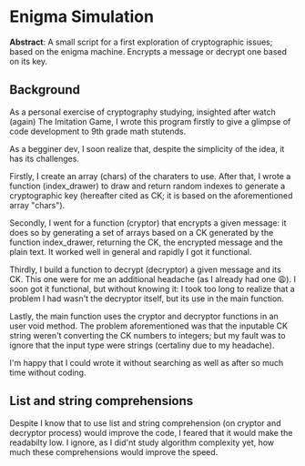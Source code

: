 # Enigma Simulation
**Abstract**: A small script for a first exploration of cryptographic issues; based on the enigma machine. Encrypts a message or decrypt one based on its key.

## Background
As a personal exercise of cryptography studying, insighted after watch (again) The Imitation Game, I wrote this program firstly to give a glimpse of code development to 9th grade math stutends.

As a begginer dev, I soon realize that, despite the simplicity of the idea, it has its challenges.

Firstly, I create an array (chars) of the charaters to use. After that, I wrote a function (index_drawer) to draw and return random indexes to generate a cryptographic key (hereafter cited as CK; it is based on the aforementioned array "chars").

Secondly, I went for a function (cryptor) that encrypts a given message: it does so by generating a set of arrays based on a CK generated by the function index_drawer, returning the CK, the encrypted message and the plain text. It worked well in general and rapidly I got it functional.

Thirdly, I build a function to decrypt (decryptor) a given message and its CK. This one were for me an additional headache (as I already had one :weary:). I soon got it functional, but without knowing it: I took too long to realize that a problem I had wasn't the decryptor itself, but its use in the main function.

Lastly, the main function uses the cryptor and decryptor functions in an user void method. The problem aforementioned was that the inputable CK string weren't converting the CK numbers to integers; but my fault was to ignore that the input type were strings (certaliny due to my headache).

I'm happy that I could wrote it without searching as well as after so much time without coding.

## List and string comprehensions

Despite I know that to use list and string comprehension (on cryptor and decryptor process) would improve the code, I feared that it would make the readabilty low. I ignore, as I did'nt study algorithm complexity yet, how much these comprehensions would improve the speed.
